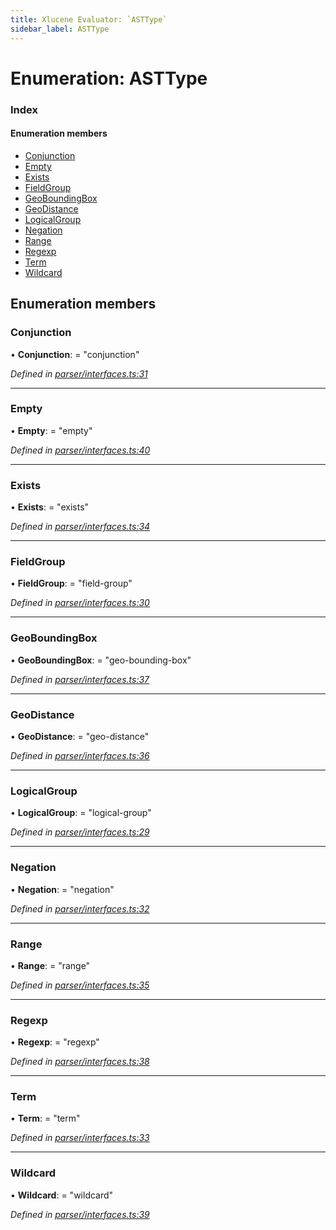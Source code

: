 ```yaml
---
title: Xlucene Evaluator: `ASTType`
sidebar_label: ASTType
---
```


# Enumeration: ASTType

### Index

#### Enumeration members

* [Conjunction](asttype.md#conjunction)
* [Empty](asttype.md#empty)
* [Exists](asttype.md#exists)
* [FieldGroup](asttype.md#fieldgroup)
* [GeoBoundingBox](asttype.md#geoboundingbox)
* [GeoDistance](asttype.md#geodistance)
* [LogicalGroup](asttype.md#logicalgroup)
* [Negation](asttype.md#negation)
* [Range](asttype.md#range)
* [Regexp](asttype.md#regexp)
* [Term](asttype.md#term)
* [Wildcard](asttype.md#wildcard)

## Enumeration members

###  Conjunction

• **Conjunction**: = "conjunction"

*Defined in [parser/interfaces.ts:31](https://github.com/terascope/teraslice/blob/9dc0f8b8/packages/xlucene-evaluator/src/parser/interfaces.ts#L31)*

___

###  Empty

• **Empty**: = "empty"

*Defined in [parser/interfaces.ts:40](https://github.com/terascope/teraslice/blob/9dc0f8b8/packages/xlucene-evaluator/src/parser/interfaces.ts#L40)*

___

###  Exists

• **Exists**: = "exists"

*Defined in [parser/interfaces.ts:34](https://github.com/terascope/teraslice/blob/9dc0f8b8/packages/xlucene-evaluator/src/parser/interfaces.ts#L34)*

___

###  FieldGroup

• **FieldGroup**: = "field-group"

*Defined in [parser/interfaces.ts:30](https://github.com/terascope/teraslice/blob/9dc0f8b8/packages/xlucene-evaluator/src/parser/interfaces.ts#L30)*

___

###  GeoBoundingBox

• **GeoBoundingBox**: = "geo-bounding-box"

*Defined in [parser/interfaces.ts:37](https://github.com/terascope/teraslice/blob/9dc0f8b8/packages/xlucene-evaluator/src/parser/interfaces.ts#L37)*

___

###  GeoDistance

• **GeoDistance**: = "geo-distance"

*Defined in [parser/interfaces.ts:36](https://github.com/terascope/teraslice/blob/9dc0f8b8/packages/xlucene-evaluator/src/parser/interfaces.ts#L36)*

___

###  LogicalGroup

• **LogicalGroup**: = "logical-group"

*Defined in [parser/interfaces.ts:29](https://github.com/terascope/teraslice/blob/9dc0f8b8/packages/xlucene-evaluator/src/parser/interfaces.ts#L29)*

___

###  Negation

• **Negation**: = "negation"

*Defined in [parser/interfaces.ts:32](https://github.com/terascope/teraslice/blob/9dc0f8b8/packages/xlucene-evaluator/src/parser/interfaces.ts#L32)*

___

###  Range

• **Range**: = "range"

*Defined in [parser/interfaces.ts:35](https://github.com/terascope/teraslice/blob/9dc0f8b8/packages/xlucene-evaluator/src/parser/interfaces.ts#L35)*

___

###  Regexp

• **Regexp**: = "regexp"

*Defined in [parser/interfaces.ts:38](https://github.com/terascope/teraslice/blob/9dc0f8b8/packages/xlucene-evaluator/src/parser/interfaces.ts#L38)*

___

###  Term

• **Term**: = "term"

*Defined in [parser/interfaces.ts:33](https://github.com/terascope/teraslice/blob/9dc0f8b8/packages/xlucene-evaluator/src/parser/interfaces.ts#L33)*

___

###  Wildcard

• **Wildcard**: = "wildcard"

*Defined in [parser/interfaces.ts:39](https://github.com/terascope/teraslice/blob/9dc0f8b8/packages/xlucene-evaluator/src/parser/interfaces.ts#L39)*

